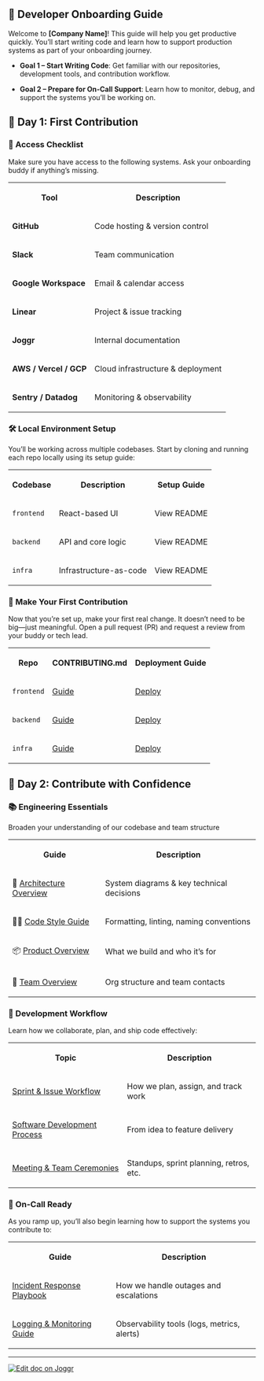 <!--@@joggrdoc@@-->
<!-- @joggr:version(v2):end -->
<!-- @joggr:warning:start -->
<!-- 
  _   _   _    __        __     _      ____    _   _   ___   _   _    ____     _   _   _ 
 | | | | | |   \ \      / /    / \    |  _ \  | \ | | |_ _| | \ | |  / ___|   | | | | | |
 | | | | | |    \ \ /\ / /    / _ \   | |_) | |  \| |  | |  |  \| | | |  _    | | | | | |
 |_| |_| |_|     \ V  V /    / ___ \  |  _ <  | |\  |  | |  | |\  | | |_| |   |_| |_| |_|
 (_) (_) (_)      \_/\_/    /_/   \_\ |_| \_\ |_| \_| |___| |_| \_|  \____|   (_) (_) (_)
                                                              
This document is managed by Joggr. Editing this document could break Joggr's core features, i.e. our 
ability to auto-maintain this document. Please use the Joggr editor to edit this document 
(link at bottom of the page).
-->
<!-- @joggr:warning:end -->
## 🧭 Developer Onboarding Guide

Welcome to **\[Company Name]**! This guide will help you get productive quickly. You’ll start writing code and learn how to support production systems as part of your onboarding journey.

* **Goal 1 – Start Writing Code**: Get familiar with our repositories, development tools, and contribution workflow.

* **Goal 2 – Prepare for On-Call Support**: Learn how to monitor, debug, and support the systems you’ll be working on.

## 📅 Day 1: First Contribution

### 🔐 Access Checklist

Make sure you have access to the following systems. Ask your onboarding buddy if anything’s missing.

<table class="dashdraft-table">
  <tbody>
    <tr class="dashdraft-table-row">
      <th class="dashdraft-table-header" colspan="1" rowspan="1">
        <p class="dashdraft-paragraph">Tool</p>
      </th>
      <th class="dashdraft-table-header" colspan="1" rowspan="1">
        <p class="dashdraft-paragraph">Description</p>
      </th>
    </tr>
    <tr class="dashdraft-table-row">
      <td class="dashdraft-table-cell" colspan="1" rowspan="1">
        <p class="dashdraft-paragraph"><strong class="dashdraft-bold">GitHub</strong></p>
      </td>
      <td class="dashdraft-table-cell" colspan="1" rowspan="1">
        <p class="dashdraft-paragraph">Code hosting &#x26; version control</p>
      </td>
    </tr>
    <tr class="dashdraft-table-row">
      <td class="dashdraft-table-cell" colspan="1" rowspan="1">
        <p class="dashdraft-paragraph"><strong class="dashdraft-bold">Slack</strong></p>
      </td>
      <td class="dashdraft-table-cell" colspan="1" rowspan="1">
        <p class="dashdraft-paragraph">Team communication</p>
      </td>
    </tr>
    <tr class="dashdraft-table-row">
      <td class="dashdraft-table-cell" colspan="1" rowspan="1">
        <p class="dashdraft-paragraph"><strong class="dashdraft-bold">Google Workspace</strong></p>
      </td>
      <td class="dashdraft-table-cell" colspan="1" rowspan="1">
        <p class="dashdraft-paragraph">Email &#x26; calendar access</p>
      </td>
    </tr>
    <tr class="dashdraft-table-row">
      <td class="dashdraft-table-cell" colspan="1" rowspan="1">
        <p class="dashdraft-paragraph"><strong class="dashdraft-bold">Linear</strong></p>
      </td>
      <td class="dashdraft-table-cell" colspan="1" rowspan="1">
        <p class="dashdraft-paragraph">Project &#x26; issue tracking</p>
      </td>
    </tr>
    <tr class="dashdraft-table-row">
      <td class="dashdraft-table-cell" colspan="1" rowspan="1">
        <p class="dashdraft-paragraph"><strong class="dashdraft-bold">Joggr</strong></p>
      </td>
      <td class="dashdraft-table-cell" colspan="1" rowspan="1">
        <p class="dashdraft-paragraph">Internal documentation</p>
      </td>
    </tr>
    <tr class="dashdraft-table-row">
      <td class="dashdraft-table-cell" colspan="1" rowspan="1">
        <p class="dashdraft-paragraph"><strong class="dashdraft-bold">AWS / Vercel / GCP</strong></p>
      </td>
      <td class="dashdraft-table-cell" colspan="1" rowspan="1">
        <p class="dashdraft-paragraph">Cloud infrastructure &#x26; deployment</p>
      </td>
    </tr>
    <tr class="dashdraft-table-row">
      <td class="dashdraft-table-cell" colspan="1" rowspan="1">
        <p class="dashdraft-paragraph"><strong class="dashdraft-bold">Sentry / Datadog</strong></p>
      </td>
      <td class="dashdraft-table-cell" colspan="1" rowspan="1">
        <p class="dashdraft-paragraph">Monitoring &#x26; observability</p>
      </td>
    </tr>
  </tbody>
</table>

### 🛠 Local Environment Setup

You’ll be working across multiple codebases. Start by cloning and running each repo locally using its setup guide:

<table class="dashdraft-table">
  <tbody>
    <tr class="dashdraft-table-row">
      <th class="dashdraft-table-header" colspan="1" rowspan="1">
        <p class="dashdraft-paragraph">Codebase</p>
      </th>
      <th class="dashdraft-table-header" colspan="1" rowspan="1">
        <p class="dashdraft-paragraph">Description</p>
      </th>
      <th class="dashdraft-table-header" colspan="1" rowspan="1">
        <p class="dashdraft-paragraph">Setup Guide</p>
      </th>
    </tr>
    <tr class="dashdraft-table-row">
      <td class="dashdraft-table-cell" colspan="1" rowspan="1">
        <p class="dashdraft-paragraph"><code class="dashdraft-code-inline">frontend</code></p>
      </td>
      <td class="dashdraft-table-cell" colspan="1" rowspan="1">
        <p class="dashdraft-paragraph">React-based UI</p>
      </td>
      <td class="dashdraft-table-cell" colspan="1" rowspan="1">
        <p class="dashdraft-paragraph">View README</p>
      </td>
    </tr>
    <tr class="dashdraft-table-row">
      <td class="dashdraft-table-cell" colspan="1" rowspan="1">
        <p class="dashdraft-paragraph"><code class="dashdraft-code-inline">backend</code></p>
      </td>
      <td class="dashdraft-table-cell" colspan="1" rowspan="1">
        <p class="dashdraft-paragraph">API and core logic</p>
      </td>
      <td class="dashdraft-table-cell" colspan="1" rowspan="1">
        <p class="dashdraft-paragraph">View README</p>
      </td>
    </tr>
    <tr class="dashdraft-table-row">
      <td class="dashdraft-table-cell" colspan="1" rowspan="1">
        <p class="dashdraft-paragraph"><code class="dashdraft-code-inline">infra</code></p>
      </td>
      <td class="dashdraft-table-cell" colspan="1" rowspan="1">
        <p class="dashdraft-paragraph">Infrastructure-as-code</p>
      </td>
      <td class="dashdraft-table-cell" colspan="1" rowspan="1">
        <p class="dashdraft-paragraph">View README</p>
      </td>
    </tr>
  </tbody>
</table>

### 🚀 Make Your First Contribution

Now that you’re set up, make your first real change. It doesn’t need to be big—just meaningful. Open a pull request (PR) and request a review from your buddy or tech lead.

<table class="dashdraft-table">
  <tbody>
    <tr class="dashdraft-table-row">
      <th class="dashdraft-table-header" colspan="1" rowspan="1">
        <p class="dashdraft-paragraph">Repo</p>
      </th>
      <th class="dashdraft-table-header" colspan="1" rowspan="1">
        <p class="dashdraft-paragraph">CONTRIBUTING.md</p>
      </th>
      <th class="dashdraft-table-header" colspan="1" rowspan="1">
        <p class="dashdraft-paragraph">Deployment Guide</p>
      </th>
    </tr>
    <tr class="dashdraft-table-row">
      <td class="dashdraft-table-cell" colspan="1" rowspan="1">
        <p class="dashdraft-paragraph"><code class="dashdraft-code-inline">frontend</code></p>
      </td>
      <td class="dashdraft-table-cell" colspan="1" rowspan="1">
        <p class="dashdraft-paragraph"><a target="_blank" rel="noopener noreferrer" class="dashdraft-link" href="https://github.com/joggrdocs/dungeons-and-docs/blob/main/templates/project/contribution-guidelines.md">Guide</a></p>
      </td>
      <td class="dashdraft-table-cell" colspan="1" rowspan="1">
        <p class="dashdraft-paragraph"><a target="_blank" rel="noopener noreferrer" class="dashdraft-link" href="https://github.com/joggrdocs/dungeons-and-docs/blob/main/templates/project/deployment-guide.md">Deploy</a></p>
      </td>
    </tr>
    <tr class="dashdraft-table-row">
      <td class="dashdraft-table-cell" colspan="1" rowspan="1">
        <p class="dashdraft-paragraph"><code class="dashdraft-code-inline">backend</code></p>
      </td>
      <td class="dashdraft-table-cell" colspan="1" rowspan="1">
        <p class="dashdraft-paragraph"><a target="_blank" rel="noopener noreferrer" class="dashdraft-link" href="https://github.com/joggrdocs/dungeons-and-docs/blob/main/templates/project/contribution-guidelines.md">Guide</a></p>
      </td>
      <td class="dashdraft-table-cell" colspan="1" rowspan="1">
        <p class="dashdraft-paragraph"><a target="_blank" rel="noopener noreferrer" class="dashdraft-link" href="https://github.com/joggrdocs/dungeons-and-docs/blob/main/templates/project/deployment-guide.md">Deploy</a></p>
      </td>
    </tr>
    <tr class="dashdraft-table-row">
      <td class="dashdraft-table-cell" colspan="1" rowspan="1">
        <p class="dashdraft-paragraph"><code class="dashdraft-code-inline">infra</code></p>
      </td>
      <td class="dashdraft-table-cell" colspan="1" rowspan="1">
        <p class="dashdraft-paragraph"><a target="_blank" rel="noopener noreferrer" class="dashdraft-link" href="https://github.com/joggrdocs/dungeons-and-docs/blob/main/templates/project/contribution-guidelines.md">Guide</a></p>
      </td>
      <td class="dashdraft-table-cell" colspan="1" rowspan="1">
        <p class="dashdraft-paragraph"><a target="_blank" rel="noopener noreferrer" class="dashdraft-link" href="https://github.com/joggrdocs/dungeons-and-docs/blob/main/templates/project/deployment-guide.md">Deploy</a></p>
      </td>
    </tr>
  </tbody>
</table>

## 📅 Day 2: Contribute with Confidence

### 📚 Engineering Essentials

Broaden your understanding of our codebase and team structure

<table class="dashdraft-table">
  <tbody>
    <tr class="dashdraft-table-row">
      <th class="dashdraft-table-header" colspan="1" rowspan="1">
        <p class="dashdraft-paragraph">Guide</p>
      </th>
      <th class="dashdraft-table-header" colspan="1" rowspan="1">
        <p class="dashdraft-paragraph">Description</p>
      </th>
    </tr>
    <tr class="dashdraft-table-row">
      <td class="dashdraft-table-cell" colspan="1" rowspan="1">
        <p class="dashdraft-paragraph"><span data-name="bricks" class="dashdraft-emoji" data-type="emoji">🧱</span> <a target="_blank" rel="noopener noreferrer" class="dashdraft-link" href="https://github.com/joggrdocs/dungeons-and-docs/blob/main/templates/architecture/service-architecture.md">Architecture Overview</a></p>
      </td>
      <td class="dashdraft-table-cell" colspan="1" rowspan="1">
        <p class="dashdraft-paragraph">System diagrams &#x26; key technical decisions</p>
      </td>
    </tr>
    <tr class="dashdraft-table-row">
      <td class="dashdraft-table-cell" colspan="1" rowspan="1">
        <p class="dashdraft-paragraph"><span data-name="artist" class="dashdraft-emoji" data-type="emoji">🧑‍🎨</span> <a target="_blank" rel="noopener noreferrer" class="dashdraft-link" href="https://github.com/joggrdocs/dungeons-and-docs/blob/main/templates/standards/code-style.md">Code Style Guide</a></p>
      </td>
      <td class="dashdraft-table-cell" colspan="1" rowspan="1">
        <p class="dashdraft-paragraph">Formatting, linting, naming conventions</p>
      </td>
    </tr>
    <tr class="dashdraft-table-row">
      <td class="dashdraft-table-cell" colspan="1" rowspan="1">
        <p class="dashdraft-paragraph"><span data-name="package" class="dashdraft-emoji" data-type="emoji">📦</span> <a target="_blank" rel="noopener noreferrer" class="dashdraft-link" href="https://github.com/joggrdocs/dungeons-and-docs/blob/main/templates/team/product-overview.md">Product Overview</a></p>
      </td>
      <td class="dashdraft-table-cell" colspan="1" rowspan="1">
        <p class="dashdraft-paragraph">What we build and who it’s for</p>
      </td>
    </tr>
    <tr class="dashdraft-table-row">
      <td class="dashdraft-table-cell" colspan="1" rowspan="1">
        <p class="dashdraft-paragraph"><span data-name="busts_in_silhouette" class="dashdraft-emoji" data-type="emoji">👥</span> <a target="_blank" rel="noopener noreferrer" class="dashdraft-link" href="https://github.com/joggrdocs/dungeons-and-docs/blob/main/templates/team/team-overview.md">Team Overview</a></p>
      </td>
      <td class="dashdraft-table-cell" colspan="1" rowspan="1">
        <p class="dashdraft-paragraph">Org structure and team contacts</p>
      </td>
    </tr>
  </tbody>
</table>

### 🔄 Development Workflow

Learn how we collaborate, plan, and ship code effectively:

<table class="dashdraft-table">
  <tbody>
    <tr class="dashdraft-table-row">
      <th class="dashdraft-table-header" colspan="1" rowspan="1">
        <p class="dashdraft-paragraph">Topic</p>
      </th>
      <th class="dashdraft-table-header" colspan="1" rowspan="1">
        <p class="dashdraft-paragraph">Description</p>
      </th>
    </tr>
    <tr class="dashdraft-table-row">
      <td class="dashdraft-table-cell" colspan="1" rowspan="1">
        <p class="dashdraft-paragraph"><a target="_blank" rel="noopener noreferrer" class="dashdraft-link" href="https://github.com/joggrdocs/dungeons-and-docs/blob/main/templates/standards/sprint-and-issue-workflow.md">Sprint &#x26; Issue Workflow</a></p>
      </td>
      <td class="dashdraft-table-cell" colspan="1" rowspan="1">
        <p class="dashdraft-paragraph">How we plan, assign, and track work</p>
      </td>
    </tr>
    <tr class="dashdraft-table-row">
      <td class="dashdraft-table-cell" colspan="1" rowspan="1">
        <p class="dashdraft-paragraph"><a target="_blank" rel="noopener noreferrer" class="dashdraft-link" href="https://github.com/joggrdocs/dungeons-and-docs/blob/main/templates/standards/software-development.md">Software Development Process</a></p>
      </td>
      <td class="dashdraft-table-cell" colspan="1" rowspan="1">
        <p class="dashdraft-paragraph">From idea to feature delivery</p>
      </td>
    </tr>
    <tr class="dashdraft-table-row">
      <td class="dashdraft-table-cell" colspan="1" rowspan="1">
        <p class="dashdraft-paragraph"><a target="_blank" rel="noopener noreferrer" class="dashdraft-link" href="https://github.com/joggrdocs/dungeons-and-docs/blob/main/templates/standards/meeting-ceremonies.md">Meeting &#x26; Team Ceremonies</a></p>
      </td>
      <td class="dashdraft-table-cell" colspan="1" rowspan="1">
        <p class="dashdraft-paragraph">Standups, sprint planning, retros, etc.</p>
      </td>
    </tr>
  </tbody>
</table>

### 🔔 On-Call Ready

As you ramp up, you’ll also begin learning how to support the systems you contribute to:

<table class="dashdraft-table">
  <tbody>
    <tr class="dashdraft-table-row">
      <th class="dashdraft-table-header" colspan="1" rowspan="1">
        <p class="dashdraft-paragraph">Guide</p>
      </th>
      <th class="dashdraft-table-header" colspan="1" rowspan="1">
        <p class="dashdraft-paragraph">Description</p>
      </th>
    </tr>
    <tr class="dashdraft-table-row">
      <td class="dashdraft-table-cell" colspan="1" rowspan="1">
        <p class="dashdraft-paragraph"><a target="_blank" rel="noopener noreferrer" class="dashdraft-link" href="https://github.com/joggrdocs/dungeons-and-docs/blob/main/templates/standards/incident-management.md">Incident Response Playbook</a></p>
      </td>
      <td class="dashdraft-table-cell" colspan="1" rowspan="1">
        <p class="dashdraft-paragraph">How we handle outages and escalations</p>
      </td>
    </tr>
    <tr class="dashdraft-table-row">
      <td class="dashdraft-table-cell" colspan="1" rowspan="1">
        <p class="dashdraft-paragraph"><a target="_blank" rel="noopener noreferrer" class="dashdraft-link" href="https://github.com/joggrdocs/dungeons-and-docs/blob/main/templates/standards/logging-and-monitoring.md">Logging &#x26; Monitoring Guide</a></p>
      </td>
      <td class="dashdraft-table-cell" colspan="1" rowspan="1">
        <p class="dashdraft-paragraph">Observability tools (logs, metrics, alerts)</p>
      </td>
    </tr>
  </tbody>
</table>

<!-- @joggr:editLink(fcd57b32-dd26-4e18-a4ae-397acf560633):start -->
---
<a href="https://app.joggr.io/app/documents/fcd57b32-dd26-4e18-a4ae-397acf560633/edit">
  <img src="https://cdn.joggr.io/assets/static/badges/joggr-document-edit.svg?did=fcd57b32-dd26-4e18-a4ae-397acf560633" alt="Edit doc on Joggr" />
</a>
<!-- @joggr:editLink(fcd57b32-dd26-4e18-a4ae-397acf560633):end -->
